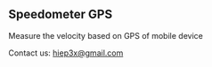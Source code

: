 ## Speedometer GPS

Measure the velocity based on GPS of mobile device

Contact us: hiep3x@gmail.com
